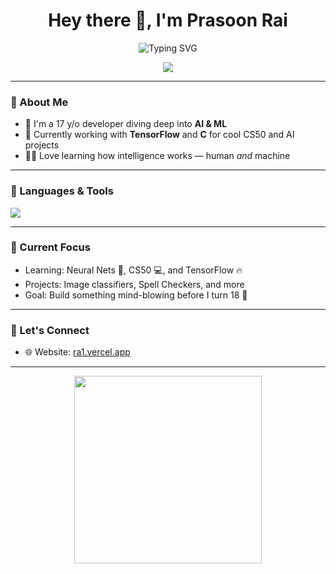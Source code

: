 <h1 align="center">Hey there 👋, I'm Prasoon Rai</h1>
<p align="center">
  <img src="https://readme-typing-svg.herokuapp.com?font=Fira+Code&pause=1000&color=00F7FF&center=true&vCenter=true&width=435&lines=Teen+AI+%2F+ML+Developer;;Coding+since+age+10+%F0%9F%93%B1;Building+and+Breaking+Stuff+Everyday" alt="Typing SVG" />
</p>

<p align="center">
  <a href="https://ra1.vercel.app" target="_blank"><img src="https://img.shields.io/badge/Visit%20My%20Website-000000?style=for-the-badge&logo=vercel&logoColor=white" /></a>
</p>

---

### 🚀 About Me
- 🧠 I'm a 17 y/o developer diving deep into **AI & ML**
- 🔬 Currently working with **TensorFlow** and **C** for cool CS50 and AI projects
- 🧑‍💻 Love learning how intelligence works — human *and* machine

---

### 🧰 Languages & Tools
<p align="left">
  <img src="https://skillicons.dev/icons?i=python,cpp,pytorch,tensorflow,bash,vscode" />
</p>

---

### 🧠 Current Focus
- Learning: Neural Nets 🧠, CS50 💻, and TensorFlow 🔥
- Projects: Image classifiers, Spell Checkers, and more
- Goal: Build something mind-blowing before I turn 18 😤

---

### 🔗 Let's Connect
- 🌐 Website: [ra1.vercel.app](https://ra1.vercel.app)

---

<p align="center">
  <img src="https://media.giphy.com/media/coxQHKASG60HrHtvkt/giphy.gif" width="300"/>
</p>
